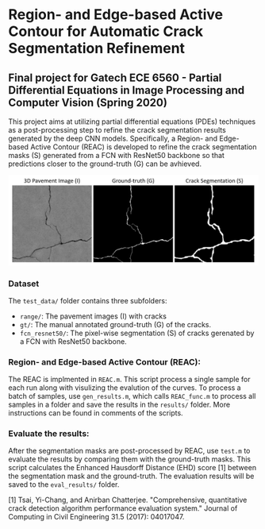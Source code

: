 # Region- and Edge-based Active Contour for Automatic Crack Segmentation Refinement
## Final project for Gatech ECE 6560 - Partial Differential Equations in Image Processing and Computer Vision (Spring 2020)

This project aims at utilizing partial differential equations (PDEs) techniques as a post-processing step to refine the crack segmentation results generated by the deep CNN models. Specifically, a Region- and Edge-based Active Contour (REAC) is developed to refine the crack segmentation masks (S) generated from a FCN with ResNet50 backbone so that predictions closer to the ground-truth (G) can be avhieved.

<img src="./figures/fig1.PNG" width="800"/>

### Dataset
The `test_data/` folder contains three subfolders:
- `range/`: The pavement images (I) with cracks
- `gt/`: The manual annotated ground-truth (G) of the cracks.
- `fcn_resnet50/`: The pixel-wise segmentation (S) of cracks gerenated by a FCN with ResNet50 backbone.

### Region- and Edge-based Active Contour (REAC):
The REAC is implmented in `REAC.m`. This script process a single sample for each run along with visulizing the evalution of the curves. To process a batch of samples, use `gen_results.m`, which calls `REAC_func.m` to process all samples in a folder and save the results in the `results/` folder. More instructions can be found in comments of the scripts.

### Evaluate the results:
After the segmentation masks are post-processed by REAC, use `test.m` to evaluate the results by comparing them with the ground-truth masks. This script calculates the Enhanced Hausdorff Distance (EHD) score [1] between the segmentation mask and the ground-truth. The evaluation results will be saved to the `eval_results/` folder.

[1] Tsai, Yi-Chang, and Anirban Chatterjee. "Comprehensive, quantitative crack detection algorithm performance evaluation system." Journal of Computing in Civil Engineering 31.5 (2017): 04017047.

